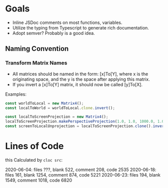 # Goals

- Inline JSDoc comments on most functions, variables.
- Utilize the typing from Typescript to generate rich documentation.
- Adopt semver? Probably is a good idea.

## Naming Convention

### Transform Matrix Names

- All matrices should be named in the form: [x]To[Y], where x is the originating space, and the y is the space after applying this matrix.
- If you invert a [x]To[Y] matrix, it should now be called [y]To[X].

Examples:

```js
const worldToLocal = new Matrix4();
const localToWorld = worldToLocal.clone.invert();

const localToScreenProjection = new Matrix4();
localToScreenProjection.makePerspectiveProjection(1.0, 1.0, 1000.0, 1.0);
const screenToLocalUnprojection = localToScreenProjection.clone().invert();
```

# Lines of Code

this
Calculated by `cloc src`:

2020-06-04: files ???, blank 522, comment 208, code 2535
2020-06-18: files 161, blank 1254, comment 874, code 5221
2020-06-23: files 194, blank 1549, comment 1018, code 6820
